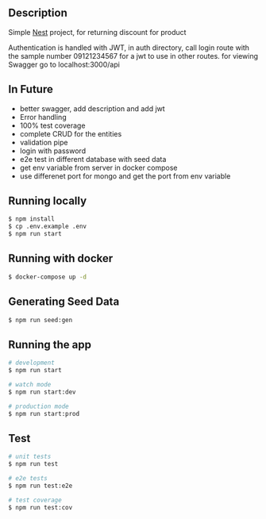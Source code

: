 ## Description

Simple [Nest](https://github.com/nestjs/nest) project, for returning discount for product

Authentication is handled with JWT, in auth directory, call login route with the sample number 09121234567 for a jwt to use in other routes. for viewing Swagger go to localhost:3000/api

## In Future
- better swagger, add description and add jwt
- Error handling
- 100% test coverage
- complete CRUD for the entities
- validation pipe
- login with password
- e2e test in different database with seed data
- get env variable from server in docker compose
- use differenet port for mongo and get the port from env variable

## Running locally
```bash
$ npm install
$ cp .env.example .env
$ npm run start
```
## Running with docker
```bash
$ docker-compose up -d
```
## Generating Seed Data
```bash
$ npm run seed:gen
```


## Running the app

```bash
# development
$ npm run start

# watch mode
$ npm run start:dev

# production mode
$ npm run start:prod
```

## Test

```bash
# unit tests
$ npm run test

# e2e tests
$ npm run test:e2e

# test coverage
$ npm run test:cov
```
